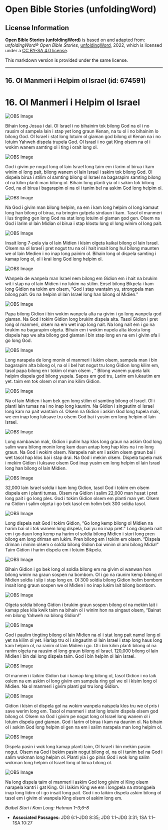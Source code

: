 # Open Bible Stories (unfoldingWord)

## License Information

**Open Bible Stories (unfoldingWord)** is based on and adapted from: _unfoldingWord® Open Bible Stories_, [unfoldingWord](https://unfoldingword.org/utw), 2022, which is licensed under a [CC BY-SA 4.0 license](https://creativecommons.org/licenses/by-sa/4.0/legalcode.en).

This markdown version is provided under the same license.



--------------------------------

## 16. Ol Manmeri i Helpim ol Israel (id: 674591)

16\. Ol Manmeri i Helpim ol Israel
==================================

![OBS Image](https://cdn.door43.org/obs/jpg/360px/obs-en-16-01.jpg)

Bihain long Josua i dai. Ol Israel i no bihainim tok bilong God na ol i no rausim ol sampela lain i stap yet long graun Kenan, na tu ol i no bihainim lo bilong God. Ol Israel i stat long lotuim ol giaman god bilong ol Kenan na i no lotuim Yahweh dispela trupela God. Ol Israel i no gat King olsem na ol i wokim wanem samting ol i ting i orait long ol.

![OBS Image](https://cdn.door43.org/obs/jpg/360px/obs-en-16-02.jpg)

God i givim pe nogut long ol lain Israel long taim em i larim ol birua i kam winim ol long pait, bilong wanem ol lain Israel i sakim tok bilong God. Ol dispela birua i stilim ol samting bilong ol Israel na bagarapim samting bilong ol na kilim planti man bilong ol. Bihain long planti yia ol i sakim tok bilong God, na ol birua i bagarapim ol na ol i tanim bel na askim God long helpim ol.

![OBS Image](https://cdn.door43.org/obs/jpg/360px/obs-en-16-03.jpg)

Na God i givim man bilong helpim, na em i kam long helpim ol long kamaut long han bilong ol birua, na bringim gutpela sindaun i kam. Tasol ol manmeri i lus tingting gen long God na stat long lotuim ol giaman god gen. Olsem na God i larim ol lain Midian ol birua i stap klostu long ol long winim ol long pait.

![OBS Image](https://cdn.door43.org/obs/jpg/360px/obs-en-16-04.jpg)

Insait long 7\-pela yia ol lain Midien i kisim olgeta kaikai bilong ol lain Israel. Olsem na ol Israel i pret nogut tru na ol i hait insait long hul bilong maunten we ol lain Medien i no inap long painim ol. Bihain long ol dispela samting i kamap long ol, ol i krai long God long helpim ol.

![OBS Image](https://cdn.door43.org/obs/jpg/360px/obs-en-16-05.jpg)

Wanpela de wanpela man Israel nem bilong em Gidion em i hait na brukim wit i stap na ol lain Midien i no lukim na stilim. Ensel bilong Bikpela i kam long Gidion na tokim em olsem, “God i stap wantaim yu, strongpela man bilong pait. Go na helpim ol lain Israel long han bilong ol Midien.”

![OBS Image](https://cdn.door43.org/obs/jpg/360px/obs-en-16-06.jpg)

Papa bilong Gidion i bin wokim wanpela alta na givim i go long wanpela god giaman. Na God i tokim Gidion long brukim dispela alta. Tasol Gidion i pret long ol manmeri, olsem na em wet inap long nait. Na long nait em i go na brukim na bagarapim olgeta. Bihain em i wokim nupela alta klostu long dispela hap we alta bilong god giaman i bin stap long en na em i givim ofa i go long God.

![OBS Image](https://cdn.door43.org/obs/jpg/360px/obs-en-16-07.jpg)

Long narapela de long monin ol manmeri i lukim olsem, sampela man i bin bagarapim alta bilong ol, na ol i bel hat nogut tru long Gidion long kilim em, tasol papa bilong en i tokim ol man olsem , " Bilong wanem yupela laik helpim dispela god bilong yupela. Sapos em god tru, Larim em lukautim em yet. taim em tok olsem ol man ino kilim Gidion.

![OBS Image](https://cdn.door43.org/obs/jpg/360px/obs-en-16-08.jpg)

Na ol lain Midien i kam bek gen long stilim ol samting bilong ol Israel. Ol i planti lain tumas na i no inap long kaunim. Na Gidion i singautim ol Israel long kam na pait wantaim ol. Olsem na Gidion i askim God long tupela mak, we em inap long luksave tru olsem God bai i yusim em long helpim ol lain Israel.

![OBS Image](https://cdn.door43.org/obs/jpg/360px/obs-en-16-09.jpg)

Long nambawan mak, Gidion i putim hap klos long graun na askim God long salim wara bilong monin long kam daun antap long hap klos na i no long graun. Na God i wokim olsem. Narapela nait em i askim olsem graun bai i wet tasol hap klos bai i stap drai. Na God i mekim olsem. Dispela tupela mak i mekim Gidion i luksave olsem God inap yusim em long helpim ol lain Israel long han bilong ol lain Midien.

![OBS Image](https://cdn.door43.org/obs/jpg/360px/obs-en-16-10.jpg)

32,000 lain Israel soldia i kam long Gidion, tasol God i tokim em olsem dispela em i planti tumas. Olsem na Gidion i salim 22,000 man husat i pret long pait i go long ples. God i tokim Gidion olsem em planti man yet. Olsem na Gidion i salim olgeta i go bek tasol em holim bek 300 soldia tasol.

![OBS Image](https://cdn.door43.org/obs/jpg/360px/obs-en-16-11.jpg)

Long dispela nait God i tokim Gidion, “Go long kemp bilong ol Midien na harim bai ol i tok wanem long dispela, bai yu no inap pret.” Long dispela nait em i go daun long kemp na harim ol soldia bilong Midien i stori long pren bilong em long driman em lukim. Pren bilong em i tokim em olsem. “Dispela driman i minim olsem o soldia bilong Gidion bai winim ol ami bilong Midia!” Taim Gidion i harim dispela em i lotuim Bikpela.

![OBS Image](https://cdn.door43.org/obs/jpg/360px/obs-en-16-12.jpg)

Bihain Gidion i go bek long ol soldia bilong em na givim ol wanwan hon bilong winim na graun sospen na bombom. Ol i go na raunim kemp bilong ol Midien soldia i slip i stap long en. Ol 300 soldia bilong Gidion holim bombom insait long graun sospen we ol Midien i no inap lukim lait bilong bombom.

![OBS Image](https://cdn.door43.org/obs/jpg/360px/obs-en-16-13.jpg)

Olgeta soldia bilong Gidion i brukim graun sospen bilong ol na mekim lait i kamap ples klia kwik taim na bihain ol i winim hon na singaut olsem, “Bainat em bilong Yahweh na bilong Gidion!”

![OBS Image](https://cdn.door43.org/obs/jpg/360px/obs-en-16-14.jpg)

God i paulim tingting bilong ol lain Midien na ol i stat long pait namel long ol yet na kilim ol yet. Hariap tru ol i singautim ol lain Israel i stap long haus long kam helpim ol, na ranim ol lain Midien i go. Ol i bin kilim planti bilong ol na ranim olgeta na rausim ol long graun bilong ol Israel. 120,000 bilong ol lain Midien i bin dai long dispela taim. God i bin helpim ol lain Israel.

![OBS Image](https://cdn.door43.org/obs/jpg/360px/obs-en-16-15.jpg)

Ol manmeri i laikim Gidion bai i kamap king bilong ol, tasol Gidion i no laik oslem na em askim ol long givim em sampela ring gol we ol i kisim long ol Midien. Na ol manmeri i givim planti gol tru long Gidion.

![OBS Image](https://cdn.door43.org/obs/jpg/360px/obs-en-16-16.jpg)

Gidion i kisim ol dispela gol na wokim wanpela naispela klos tru we ol pris i save werim long em. Tasol ol manmeri i stat long lotuim dispela olsem god bilong ol. Olsem na God i givim pe nogut long ol Israel long wanem ol i lotuim dispela god giaman. God i larim ol birua i kam na daunim ol. Na bihain ol i askim God long helpim ol gen na em i salim narapela man long helpim ol.

![OBS Image](https://cdn.door43.org/obs/jpg/360px/obs-en-16-17.jpg)

Dispela pasin i wok long kamap planti taim, Ol Israel i bin mekim pasim nogut. Olsem na God i bekim pasin nogut bilong ol, na ol i tanim bel na God i salim wokman long helpim ol. Planti yia i go pinis God i wok long salim wokman long helpim ol Israel long ol birua bilong ol.

![OBS Image](https://cdn.door43.org/obs/jpg/360px/obs-en-16-18.jpg)

Na long dispela taim ol manmeri i askim God long givim ol King olsem narapela kantri i gat King. Ol i laikim King we em i longpela na strongpela inap long lidim ol i go insait long pait. God i no laikim dispela askim bilong ol tasol em i givim ol wanpela King olsem ol askim long em.

*Baibel Stori i Kam Long: Hetman 1–3;6–8*

* **Associated Passages:** JDG 6:1–JDG 8:35; JDG 1:1–JDG 3:31; 1SA 1:1–1SA 10:27


